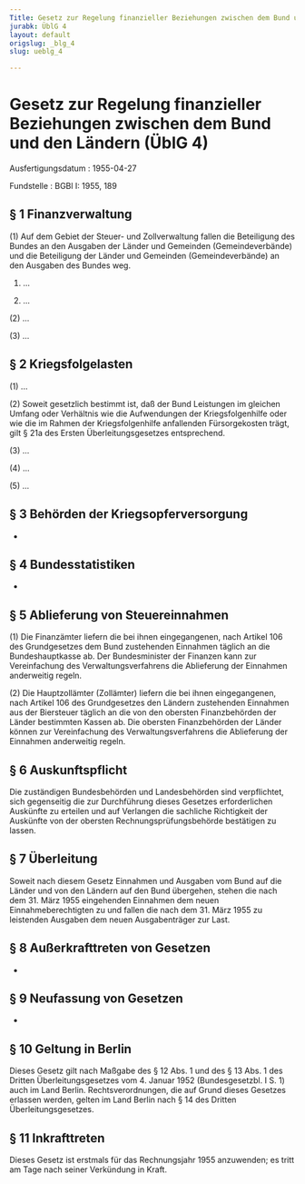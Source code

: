 ```yaml
---
Title: Gesetz zur Regelung finanzieller Beziehungen zwischen dem Bund und den Ländern
jurabk: ÜblG 4
layout: default
origslug: _blg_4
slug: ueblg_4

---
```


# Gesetz zur Regelung finanzieller Beziehungen zwischen dem Bund und den Ländern (ÜblG 4)

Ausfertigungsdatum
:   1955-04-27

Fundstelle
:   BGBl I: 1955, 189



## § 1 Finanzverwaltung

(1) Auf dem Gebiet der Steuer- und Zollverwaltung fallen die
Beteiligung des Bundes an den Ausgaben der Länder und Gemeinden
(Gemeindeverbände) und die Beteiligung der Länder und Gemeinden
(Gemeindeverbände) an den Ausgaben des Bundes weg.

1.  ...


2.  ...




(2) ...

(3) ...


## § 2 Kriegsfolgelasten

(1) ...

(2) Soweit gesetzlich bestimmt ist, daß der Bund Leistungen im
gleichen Umfang oder Verhältnis wie die Aufwendungen der
Kriegsfolgenhilfe oder wie die im Rahmen der Kriegsfolgenhilfe
anfallenden Fürsorgekosten trägt, gilt § 21a des Ersten
Überleitungsgesetzes entsprechend.

(3) ...

(4) ...

(5) ...


## § 3 Behörden der Kriegsopferversorgung

-


## § 4 Bundesstatistiken

-


## § 5 Ablieferung von Steuereinnahmen

(1) Die Finanzämter liefern die bei ihnen eingegangenen, nach Artikel
106 des Grundgesetzes dem Bund zustehenden Einnahmen täglich an die
Bundeshauptkasse ab. Der Bundesminister der Finanzen kann zur
Vereinfachung des Verwaltungsverfahrens die Ablieferung der Einnahmen
anderweitig regeln.

(2) Die Hauptzollämter (Zollämter) liefern die bei ihnen
eingegangenen, nach Artikel 106 des Grundgesetzes den Ländern
zustehenden Einnahmen aus der Biersteuer täglich an die von den
obersten Finanzbehörden der Länder bestimmten Kassen ab. Die obersten
Finanzbehörden der Länder können zur Vereinfachung des
Verwaltungsverfahrens die Ablieferung der Einnahmen anderweitig
regeln.


## § 6 Auskunftspflicht

Die zuständigen Bundesbehörden und Landesbehörden sind verpflichtet,
sich gegenseitig die zur Durchführung dieses Gesetzes erforderlichen
Auskünfte zu erteilen und auf Verlangen die sachliche Richtigkeit der
Auskünfte von der obersten Rechnungsprüfungsbehörde bestätigen zu
lassen.


## § 7 Überleitung

Soweit nach diesem Gesetz Einnahmen und Ausgaben vom Bund auf die
Länder und von den Ländern auf den Bund übergehen, stehen die nach dem
31\. März 1955 eingehenden Einnahmen dem neuen Einnahmeberechtigten zu
und fallen die nach dem 31. März 1955 zu leistenden Ausgaben dem neuen
Ausgabenträger zur Last.


## § 8 Außerkrafttreten von Gesetzen

-


## § 9 Neufassung von Gesetzen

-


## § 10 Geltung in Berlin

Dieses Gesetz gilt nach Maßgabe des § 12 Abs. 1 und des § 13 Abs. 1
des Dritten Überleitungsgesetzes vom 4. Januar 1952 (Bundesgesetzbl. I
S. 1) auch im Land Berlin. Rechtsverordnungen, die auf Grund dieses
Gesetzes erlassen werden, gelten im Land Berlin nach § 14 des Dritten
Überleitungsgesetzes.


## § 11 Inkrafttreten

Dieses Gesetz ist erstmals für das Rechnungsjahr 1955 anzuwenden; es
tritt am Tage nach seiner Verkündung in Kraft.

